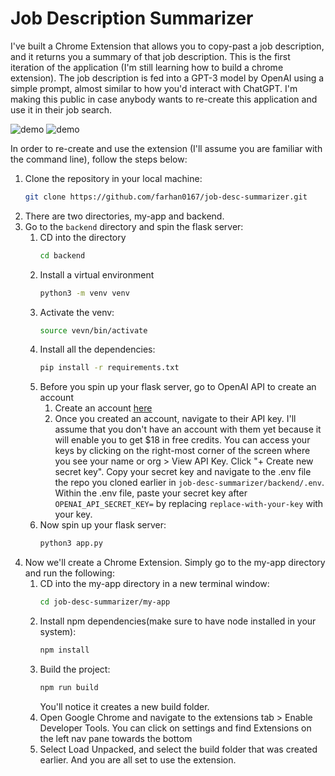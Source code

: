 # Job Description Summarizer


I've built a Chrome Extension that allows you to copy-past a job description, and it returns you a summary of that job description. This is the first iteration of the application (I'm still learning how to build a chrome extension). The job description is fed into a GPT-3 model by OpenAI using a simple prompt, almost similar to how you'd interact with ChatGPT. I'm making this public in case anybody wants to re-create this application and use it in their job search.

![demo](extras/demo.GIF)
![demo](extras/demo2.GIF)

In order to re-create and use the extension (I'll assume you are familiar with the command line), follow the steps below:

1. Clone the repository in your local machine:
   ```bash
   git clone https://github.com/farhan0167/job-desc-summarizer.git
   ```
2. There are two directories, my-app and backend. 
3. Go to the `backend` directory and spin the flask server:
   1. CD into the directory
        ```bash
        cd backend
        ```
    2. Install a virtual environment
        ```bash
        python3 -m venv venv
        ```
    3. Activate the venv:
        ```bash
        source vevn/bin/activate
        ```
    4. Install all the dependencies:
        ```bash
        pip install -r requirements.txt
        ```
    5. Before you spin up your flask server, go to OpenAI API to create an account
       1. Create an account [here](https://openai.com/api/)
       2. Once you created an account, navigate to their API key. I'll assume that you don't have an account with them yet because it will enable you to get $18 in free credits. You can access your keys by clicking on the right-most corner of the screen where you see your name or org > View API Key. Click "+ Create new secret key". Copy your secret key and navigate to the .env file the repo you cloned earlier in `job-desc-summarizer/backend/.env`. Within the .env file, paste your secret key after `OPENAI_API_SECRET_KEY=` by replacing `replace-with-your-key` with your key.
    6. Now spin up your flask server:
        ```bash
        python3 app.py
        ```
4. Now we'll create a Chrome Extension. Simply go to the my-app directory and run the following:
   1. CD into the my-app directory in a new terminal window:
        ```bash
        cd job-desc-summarizer/my-app
        ```
   2. Install npm dependencies(make sure to have node installed in your system):
        ```bash
        npm install
        ```
   3. Build the project:
        ```bash
        npm run build
        ```
        You'll notice it creates a new build folder.
    4. Open Google Chrome and navigate to the extensions tab > Enable Developer Tools. You can click on settings and find Extensions on the left nav pane towards the bottom
    5. Select Load Unpacked, and select the build folder that was created earlier. And you are all set to use the extension.

